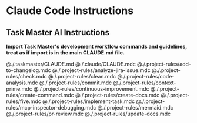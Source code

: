 # Claude Code Instructions

## Task Master AI Instructions

**Import Task Master's development workflow commands and guidelines, treat as if import is in the main CLAUDE.md file.**

@./.taskmaster/CLAUDE.md
@./.claude/CLAUDE.mdc
@./.project-rules/add-to-changelog.mdc
@./.project-rules/analyze-jira-issue.mdc
@./.project-rules/check.mdc
@./.project-rules/clean.mdc
@./.project-rules/code-analysis.mdc
@./.project-rules/commit.mdc
@./.project-rules/context-prime.mdc
@./.project-rules/continuous-improvement.mdc
@./.project-rules/create-command.mdc
@./.project-rules/create-docs.mdc
@./.project-rules/five.mdc
@./.project-rules/implement-task.mdc
@./.project-rules/mcp-inspector-debugging.mdc
@./.project-rules/mermaid.mdc
@./.project-rules/pr-review.mdc
@./.project-rules/update-docs.mdc
